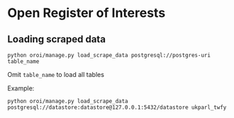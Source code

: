 # Open Register of Interests

## Loading scraped data

```
python oroi/manage.py load_scrape_data postgresql://postgres-uri table_name
```

Omit `table_name` to load all tables

Example:

```
python oroi/manage.py load_scrape_data postgresql://datastore:datastore@127.0.0.1:5432/datastore ukparl_twfy
```
